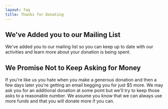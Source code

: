 ```yaml
---
layout: faq
title: Thanks for Donating
---
```


## We've Added you to our Mailing List

We've added you to our mailing list so you can keep up to date with our activities and learn more about your donation is being spent.

## We Promise Not to Keep Asking for Money

If you're like us you hate when you make a generous donation and then a few days later you're getting an email begging you for just $5 more. We may ask you for an additional donation at some point but we'll try to keep those asks to a reasonable number. We assume you know that we can always use more funds and that you will donate more if you can.
